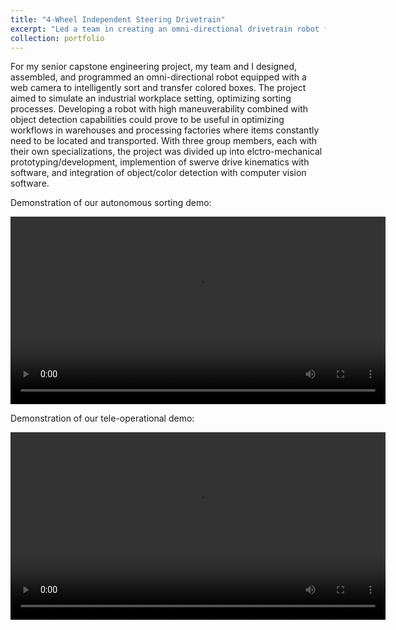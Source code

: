 ```yaml
---
title: "4-Wheel Independent Steering Drivetrain"
excerpt: "Led a team in creating an omni-directional drivetrain robot for industrial applications, implementing swerve drive kinematics and computer vision for object detection and navigation. <br/><img src='/images/SwerveDrive.png' width='300' height='500'>"
collection: portfolio
---
```


For my senior capstone engineering project, my team and I designed, assembled, and programmed an omni-directional robot equipped with a web camera to intelligently sort and transfer colored boxes. The project aimed to simulate an industrial workplace setting, optimizing sorting processes. Developing a robot with high maneuverability combined with object detection capabilities could prove to be useful in optimizing workflows in warehouses and processing factories where items constantly need to be located and transported. With three group members, each with their own specializations, the project was divided up into elctro-mechanical prototyping/development, implemention of swerve drive kinematics with software, and integration of object/color detection with computer vision software.

Demonstration of our autonomous sorting demo:

<video width="600" controls>
  <source src="/images/videoplayback.mp4" type="video/mp4">
</video>

Demonstration of our tele-operational demo:

<video width="600" controls>
  <source src="SwerveTeleOp420p.mp4" type="video/mp4">
</video>
